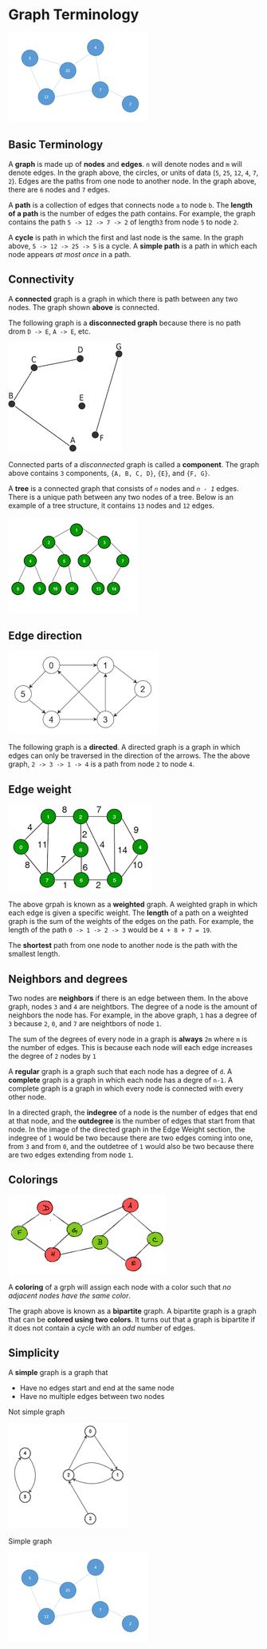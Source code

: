 # Graph Terminology

![Example Graph](../images/graph.png)

## Basic Terminology

A **graph** is made up of **nodes** and **edges**. `n` will denote nodes and `m` will denote edges. In the graph above, the circles, or units of data (`5`, `25`, `12`, `4`, `7`, `2`). Edges are the paths from one node to another node. In the graph above, there are `6` nodes and `7` edges.

A **path** is a collection of edges that connects node `a` to node `b`. The **length of a path** is the number of edges the path contains. For example, the graph contains the path `5 -> 12 -> 7 -> 2` of length`3` from node `5` to node `2`.

A **cycle** is path in which the first and last node is the same. In the graph above, `5 -> 12 -> 25 -> 5` is a cycle. A **simple path** is a path in which each node appears _at most once_ in a path.

## Connectivity

A **connected** graph is a graph in which there is path between any two nodes. The graph shown **above** is connected.

The following graph is a **disconnected graph** because there is no path drom `D -> E`, `A -> E`, etc.

![Disconnected Graph](../images/disconnected.png)

Connected parts of a _disconnected_ graph is called a **component**. The graph above contains `3` components, `{A, B, C, D}`, `{E}`, and `{F, G}`.

A **tree** is a connected graph that consists of _`n`_ nodes and _`n - 1`_ edges. There is a unique path between any two nodes of a tree. Below is an example of a tree structure, it contains `13` nodes and `12` edges.

![Tree Graph](../images/tree.png)

## Edge direction

![Directed Graph](../images/directed.png)

The following graph is a **directed**. A directed graph is a graph in which edges can only be traversed in the direction of the arrows. The the above graph, `2 -> 3 -> 1 -> 4` is a path from node `2` to node `4`.

## Edge weight

![Weighted Graph](../images/weighted.png)

The above grpah is known as a **weighted** graph. A weighted graph in which each edge is given a specific weight. The **length** of a path on a weighted graph is the sum of the weights of the edges on the path. For example, the length of the path `0 -> 1 -> 2 -> 3` would be `4 + 8 + 7 = 19`.

The **shortest** path from one node to another node is the path with the smallest length.

## Neighbors and degrees

Two nodes are **neighbors** if there is an edge between them. In the above graph, nodes `3` and `4` are neightbors. The degree of a node is the amount of neighbors the node has. For example, in the above graph, `1` has a degree of `3` because `2`, `0`, and `7` are neightbors of node `1`.

The sum of the degrees of every node in a graph is **always** `2m` where `m` is the number of edges. This is because each node will each edge increases the degree of `2` nodes by `1`

A **regular** graph is a graph such that each node has a degree of `d`. A **complete** graph is a graph in which each node has a degre of `n-1`. A complete graph is a graph in which every node is connected with every other node.

In a directed graph, the **indegree** of a node is the number of edges that end at that node, and the **outdegree** is the number of edges that start from that node. In the image of the directed graph in the Edge Weight section, the indegree of `1` would be two because there are two edges coming into one, from `3` and from `0`, and the outdetree of `1` would also be two because there are two edges extending from node `1`.

## Colorings

![Bipartite Graph](../images/bipartite.png)

A **coloring** of a grph will assign each node with a color such that _no adjacent nodes have the same color_.

The graph above is known as a **bipartite** graph. A bipartite graph is a graph that can be **colored using two colors**. It turns out that a graph is bipartite if it does not contain a cycle with an _odd_ number of edges.

## Simplicity

A **simple** graph is a graph that

- Have no edges start and end at the same node
- Have no multiple edges between two nodes

Not simple graph

![Not simple](../images/notSimple.png)

Simple graph

![Simple graph](../images/graph.png)
